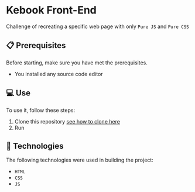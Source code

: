 # Kebook Front-End
Challenge of recreating a specific web page with only `Pure JS` and `Pure CSS`


## 📋 Prerequisites
Before starting, make sure you have met the prerequisites.
* You installed any source code editor

## 💻 Use
To use it, follow these steps:

1. Clone this repository [see how to clone here](https://docs.github.com/en/repositories/creating-and-managing-repositories/cloning-a-repository)
2. Run

## 🚀 Technologies
The following technologies were used in building the project:
+ `HTML`
+ `CSS`
+ `JS`
